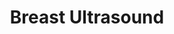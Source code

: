 ---
layout: list

title: Breast Ultrasound
slug: breast_ultrasound
description: >
  Research and projects related to breast ultrasound
sitemap: true
---